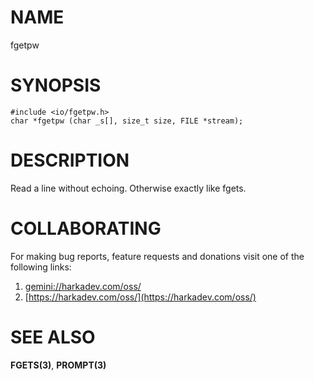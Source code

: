 # NAME

fgetpw

# SYNOPSIS


    #include <io/fgetpw.h>
    char *fgetpw (char _s[], size_t size, FILE *stream);

# DESCRIPTION

Read a line without echoing. Otherwise exactly like fgets.

# COLLABORATING

For making bug reports, feature requests and donations visit
one of the following links:

1. [gemini://harkadev.com/oss/](gemini://harkadev.com/oss/)
2. [https://harkadev.com/oss/](https://harkadev.com/oss/)
# SEE ALSO

**FGETS(3)**, **PROMPT(3)**
